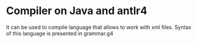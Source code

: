 # Compiler on Java and antlr4
It can be used to compile language that allows to work with xml files. Syntax of this language is presented in grammar.g4
